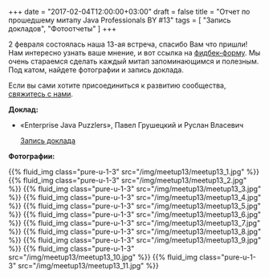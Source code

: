 +++
date = "2017-02-04T12:00:00+03:00"
draft = false
title = "Отчет по прошедшему митапу Java Professionals BY #13"
tags = [
    "Запись докладов",
    "Фотоотчеты"
]
+++

2 февраля состоялась наша 13-ая встреча, спасибо Вам что пришли! Нам интересно узнать ваше мнение, и вот ссылка на [фидбек-форму](http://bit.ly/resp_jprof_13). Мы очень стараемся сделать каждый митап запоминающимся и полезным.
Под катом, найдете фотографии и запись доклада.

<!--more-->

Если вы сами хотите присоединиться к развитию сообщества, [свяжитесь с нами](http://jprof.by/contact/).

**Доклад:**

 * «Enterprise Java Puzzlers», Павел Грушецкий и Руслан Власевич 

     [Запись доклада](https://www.youtube.com/watch?v=GFfhhVliJBM)

**Фотографии:**

<div class="post_photos">

{{% fluid_img class="pure-u-1-3" src="/img/meetup13/meetup13_1.jpg" %}}
{{% fluid_img class="pure-u-1-3" src="/img/meetup13/meetup13_2.jpg" %}}
{{% fluid_img class="pure-u-1-3" src="/img/meetup13/meetup13_3.jpg" %}}
{{% fluid_img class="pure-u-1-3" src="/img/meetup13/meetup13_4.jpg" %}}
{{% fluid_img class="pure-u-1-3" src="/img/meetup13/meetup13_5.jpg" %}}
{{% fluid_img class="pure-u-1-3" src="/img/meetup13/meetup13_6.jpg" %}}
{{% fluid_img class="pure-u-1-3" src="/img/meetup13/meetup13_7.jpg" %}}
{{% fluid_img class="pure-u-1-3" src="/img/meetup13/meetup13_8.jpg" %}}
{{% fluid_img class="pure-u-1-3" src="/img/meetup13/meetup13_9.jpg" %}}
{{% fluid_img class="pure-u-1-3" src="/img/meetup13/meetup13_10.jpg" %}}
{{% fluid_img class="pure-u-1-3" src="/img/meetup13/meetup13_11.jpg" %}}

</div>